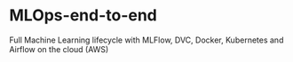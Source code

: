 # MLOps-end-to-end
Full Machine Learning lifecycle with MLFlow, DVC, Docker, Kubernetes and Airflow on the cloud (AWS)
